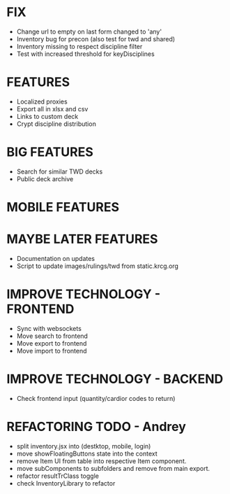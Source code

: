 # FIX

- Change url to empty on last form changed to 'any'
- Inventory bug for precon (also test for twd and shared)
- Inventory missing to respect discipline filter
- Test with increased threshold for keyDisciplines

# FEATURES

- Localized proxies
- Export all in xlsx and csv
- Links to custom deck
- Crypt discipline distribution

# BIG FEATURES

- Search for similar TWD decks
- Public deck archive

# MOBILE FEATURES

# MAYBE LATER FEATURES

- Documentation on updates
- Script to update images/rulings/twd from static.krcg.org

# IMPROVE TECHNOLOGY - FRONTEND

- Sync with websockets
- Move search to frontend
- Move export to frontend
- Move import to frontend

# IMPROVE TECHNOLOGY - BACKEND

- Check frontend input (quantity/cardior codes to return)

# REFACTORING TODO - Andrey

- split inventory.jsx into (destktop, mobile, login)
- move showFloatingButtons state into the context
- remove Item UI from table into respective Item component.
- move subComponents to subfolders and remove from main export.
- refactor resultTrClass toggle
- check InventoryLibrary to refactor
